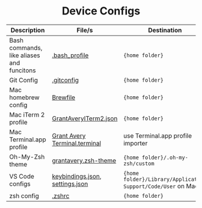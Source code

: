 <h1 align="center">
  Device Configs
</h1>

| Description                               | File/s                                                                   | Destination                                                  |
|-------------------------------------------|--------------------------------------------------------------------------|--------------------------------------------------------------|
| Bash commands, like aliases and funcitons | [.bash_profile](./.bash_profile)                                         | `{home folder}`                                              |
| Git Config                                | [.gitconfig](./.gitconfig)                                               | `{home folder}`                                              |
| Mac homebrew config                       | [Brewfile](./Brewfile)                                                   | `{home folder}`                                              |
| Mac iTerm 2 profile                       | [GrantAveryITerm2.json](./GrantAveryITerm2.json)                         | `{home folder}`                                              |
| Mac Terminal.app profile                  | [Grant Avery Terminal.terminal](./GrantAveryTerminalProfile.terminal)    | use Terminal.app profile importer                            |
| Oh-My-Zsh theme                           | [grantavery.zsh-theme](./grantavery.zsh-theme)                           | `{home folder}/.oh-my-zsh/custom`                            |
| VS Code configs                           | [keybindings.json](./keybindings.json), [settings.json](./settings.json) | `{home folder}/Library/Application Support/Code/User` on Mac |
| zsh config                                | [.zshrc](./.zshrc)                                                       | `{home folder}`                                              |